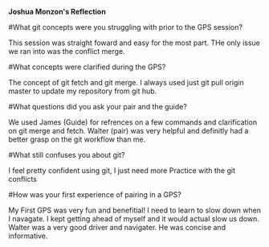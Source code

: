 **Joshua Monzon's Reflection**

#What git concepts were you struggling with prior to the GPS session?

This session was straight foward and easy for the most part. THe only issue we ran into was the conflict merge. 


#What concepts were clarified during the GPS?

The concept of git fetch and git merge. I always used just git pull origin master to update my repository from git hub.  

#What questions did you ask your pair and the guide?
 
 We used James (Guide) for refrences on a few commands and clarification on git merge and fetch. Walter (pair) was very helpful and definitly had a better grasp on the git workflow than me.
 
 
#What still confuses you about git?

I feel pretty confident using git, I just need more Practice with the git conflicts


#How was your first experience of pairing in a GPS?

My First GPS was very fun and benefitial! I need to learn to slow down when I navagate. I kept getting ahead of myself and it would actual slow us down. Walter was a very good driver and navigater. He was concise and informative.